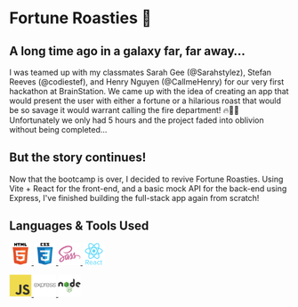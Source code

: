 # Fortune Roasties 🥠

## A long time ago in a galaxy far, far away…

I was teamed up with my classmates Sarah Gee (@Sarahstylez), Stefan Reeves (@codiestef), and Henry Nguyen (@CallmeHenry) for our very first hackathon at BrainStation. We came up with the idea of creating an app that would present the user with either a fortune or a hilarious roast that would be so savage it would warrant calling the fire department! 🔥🧑‍🚒 Unfortunately we only had 5 hours and the project faded into oblivion without being completed...

## But the story continues!

Now that the bootcamp is over, I decided to revive Fortune Roasties. Using Vite + React for the front-end, and a basic mock API for the back-end using Express, I've finished building the full-stack app again from scratch!

## Languages & Tools Used

<p align="left">
<a href="https://www.w3.org/html/" target="_blank" rel="noreferrer"> <img src="https://raw.githubusercontent.com/devicons/devicon/master/icons/html5/html5-original-wordmark.svg" alt="html5" width="40" height="40"/> </a>
<a href="https://www.w3schools.com/css/" target="_blank" rel="noreferrer"> <img src="https://raw.githubusercontent.com/devicons/devicon/master/icons/css3/css3-original-wordmark.svg" alt="css3" width="40" height="40"/> </a> <a href="https://sass-lang.com" target="_blank" rel="noreferrer"> <img src="https://raw.githubusercontent.com/devicons/devicon/master/icons/sass/sass-original.svg" alt="sass" width="40" height="40"/> </a> <a href="https://reactjs.org/" target="_blank" rel="noreferrer"> <img src="https://raw.githubusercontent.com/devicons/devicon/master/icons/react/react-original-wordmark.svg" alt="react" width="40" height="40"/> </a>

<a href="https://developer.mozilla.org/en-US/docs/Web/JavaScript" target="_blank" rel="noreferrer"> <img src="https://raw.githubusercontent.com/devicons/devicon/master/icons/javascript/javascript-original.svg" alt="javascript" width="40" height="40"/> </a> <a href="https://expressjs.com" target="_blank" rel="noreferrer"> <img src="https://raw.githubusercontent.com/devicons/devicon/master/icons/express/express-original-wordmark.svg" alt="express" width="40" height="40"/> </a> <a href="https://nodejs.org" target="_blank" rel="noreferrer"> <img src="https://raw.githubusercontent.com/devicons/devicon/master/icons/nodejs/nodejs-original-wordmark.svg" alt="nodejs" width="40" height="40"/> </a>

 </p>
